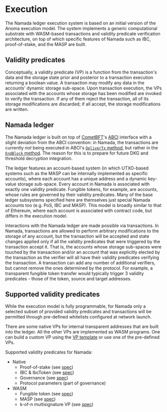 # Execution

The Namada ledger execution system is based on an initial version of the Anoma execution model. The system implements a generic computational substrate with WASM-based transactions and validity predicate verification architecture, on top of which specific features of Namada such as IBC, proof-of-stake, and the MASP are built.

## Validity predicates

Conceptually, a validity predicate (VP) is a function from the transaction's data and the storage state prior and posterior to a transaction execution returning a boolean value. A transaction may modify any data in the accounts' dynamic storage sub-space. Upon transaction execution, the VPs associated with the accounts whose storage has been modified are invoked to verify the transaction. If any of them reject the transaction, all of its storage modifications are discarded; if all accept, the storage modifications are written.

## Namada ledger

The Namada ledger is built on top of [CometBFT](https://docs.cometbft.com/v0.37/spec/)'s [ABCI](https://docs.cometbft.com/v0.37/spec/abci/) interface with a slight deviation from the ABCI convention: in Namada, the transactions are currently *not* being executed in ABCI's [`DeliverTx` method](https://docs.cometbft.com/v0.37/spec/abci/), but rather in the [`EndBlock` method](https://docs.cometbft.com/v0.37/spec/abci/). The reason for this is to prepare for future DKG and threshold decryption integration. 

The ledger features an account-based system (in which UTXO-based systems such as the MASP can be internally implemented as specific accounts), where each account has a unique address and a dynamic key-value storage sub-space. Every account in Namada is associated with exactly one validity predicate. Fungible tokens, for example, are accounts, whose rules are governed by their validity predicates. Many of the base ledger subsystems specified here are themselves just special Namada accounts too (e.g. PoS, IBC and MASP). This model is broadly similar to that of Ethereum, where each account is associated with contract code, but differs in the execution model.

Interactions with the Namada ledger are made possible via transactions. In Namada, transactions are allowed to perform arbitrary modifications to the storage of any account, but the transaction will be accepted and state changes applied only if all the validity predicates that were triggered by the transaction accept it. That is, the accounts whose storage sub-spaces were touched by the transaction and/or an account that was explicitly elected by the transaction as the verifier will all have their validity predicates verifying the transaction. A transaction can add any number of additional verifiers, but cannot remove the ones determined by the protocol. For example, a transparent fungible token transfer would typically trigger 3 validity predicates - those of the token, source and target addresses.

## Supported validity predicates

While the execution model is fully programmable, for Namada only a selected subset of provided validity predicates and transactions will be permitted through pre-defined whitelists configured at network launch. 

There are some native VPs for internal transparent addresses that are built into the ledger. All the other VPs are implemented as WASM programs. One can build a custom VP using the [VP template](https://github.com/anoma/namada/tree/master/wasm/vp_template) or use one of the pre-defined VPs.

Supported validity predicates for Namada:
- Native
    - Proof-of-stake (see [spec](../economics/proof-of-stake.md))
    - IBC & IbcToken (see [spec](../interoperability/ibc.md))
    - Governance (see [spec](./governance.md))
    - Protocol parameters (part of governance)
- WASM
    - Fungible token (see [spec](./fungible-token.md))
    - MASP (see [spec](../masp.md))
    - k-of-n multisignature VP (see [spec](./multisignature.md))